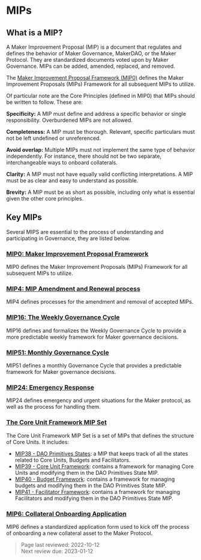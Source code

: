 # MIPs 

## What is a MIP?

A Maker Improvement Proposal (MIP) is a document that regulates and defines the behavior of Maker Governance, MakerDAO, or the Maker Protocol. They are standardized documents voted upon by Maker Governance. MIPs can be added, amended, replaced, and removed.

The [Maker Improvement Proposal Framework (MIP0)](https://mips.makerdao.com/mips/details/MIP0) defines the Maker Improvement Proposals (MIPs) Framework for all subsequent MIPs to utilize.

Of particular note are the Core Principles (defined in MIP0) that MIPs should be written to follow. These are:

**Specificity:** A MIP must define and address a specific behavior or single responsibility. Overburdened MIPs are not allowed.  

**Completeness:** A MIP must be thorough. Relevant, specific particulars must not be left undefined or unreferenced.  

**Avoid overlap:** Multiple MIPs must not implement the same type of behavior independently. For instance, there should not be two separate, interchangeable ways to onboard collaterals.  

**Clarity:** A MIP must not have equally valid conflicting interpretations. A MIP must be as clear and easy to understand as possible.  

**Brevity:** A MIP must be as short as possible, including only what is essential given the other core principles.  

## Key MIPs

Several MIPS are essential to the process of understanding and participating in Governance, they are listed below.

### [MIP0: Maker Improvement Proposal Framework](https://mips.makerdao.com/mips/details/MIP0)
MIP0 defines the Maker Improvement Proposals (MIPs) Framework for all subsequent MIPs to utilize.

### [MIP4: MIP Amendment and Renewal process](https://mips.makerdao.com/mips/details/MIP4)
MIP4 defines processes for the amendment and removal of accepted MIPs.

### [MIP16: The Weekly Governance Cycle](https://mips.makerdao.com/mips/details/MIP16)
MIP16 defines and formalizes the Weekly Governance Cycle to provide a more predictable weekly framework for Maker governance decisions.

### [MIP51: Monthly Governance Cycle](https://mips.makerdao.com/mips/details/MIP51)
MIP51 defines a monthly Governance Cycle that provides a predictable framework for Maker governance decisions.

### [MIP24: Emergency Response](https://mips.makerdao.com/mips/details/MIP24)
MIP24 defines emergency and urgent situations for the Maker protocol, as well as the process for handling them.

### [The Core Unit Framework MIP Set](https://mips.makerdao.com/mips/list?mipsetMode=true)
The Core Unit Framework MIP Set is a set of MIPs that defines the structure of Core Units. It includes:
- [MIP38 - DAO Primitives States](https://mips.makerdao.com/mips/details/MIP38): a MIP that keeps track of all the states related to Core Units, Budgets and Facilitators.
- [MIP39 - Core Unit Framework](https://mips.makerdao.com/mips/details/MIP39): contains a framework for managing Core Units and modifying them in the DAO Primitives State MIP.
- [MIP40 - Budget Framework](https://mips.makerdao.com/mips/details/MIP40): contains a framework for managing budgets and modifying them in the DAO Primitives State MIP.
- [MIP41 - Facilitator Framework](https://mips.makerdao.com/mips/details/MIP41): contains a framework for managing Facilitators and modifying them in the DAO Primitives State MIP.

### [MIP6: Collateral Onboarding Application](https://mips.makerdao.com/mips/details/MIP6)
MIP6 defines a standardized application form used to kick off the process of onboarding a new collateral asset to the Maker Protocol.

>Page last reviewed: 2022-10-12  
>Next review due: 2023-01-12  

